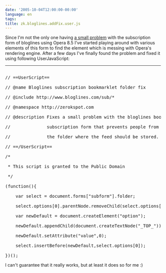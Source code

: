 ```yaml
---
date: '2005-10-04T12:00:00-00:00'
language: en
tags:
title: zk.bloglines.addFix.user.js
---
```



Since I'm not the only one having <a href="http://my.opera.com/community/forums/topic.dml?id=94922">a small problem</a> with the subscription form of bloglines using Opera 8.5 I've started playing around with various elements of this form to find the element which is messing with Opera's rendering engine. After a few days I've finally found the problem and fixed it using following UserJavaScript:

-------------------------------



<pre class="code">

// ==UserScript==

// @name Bloglines subscription bookmarklet folder fix

// @include http://www.bloglines.com/sub/*

// @namespace http://zerokspot.com

// @description Fixes a small problem with the bloglines bookmarklet/

//              subscription form that prevents people from selecting

//              the folder where the feed should be stored.

// ==/UserScript==

/*

 * This script is granted to the Public Domain

 */

(function(){

	var select = document.forms["subform"].folder;

	select.options[0].parentNode.removeChild(select.options[0]);

	var newDefault = document.createElement("option");

	newDefault.appendChild(document.createTextNode("_TOP_"));

	newDefault.setAttribute("value",0);

	select.insertBefore(newDefault,select.options[0]);

})();</pre>



I can't guarantee that it really works, but at least it does so for me :)